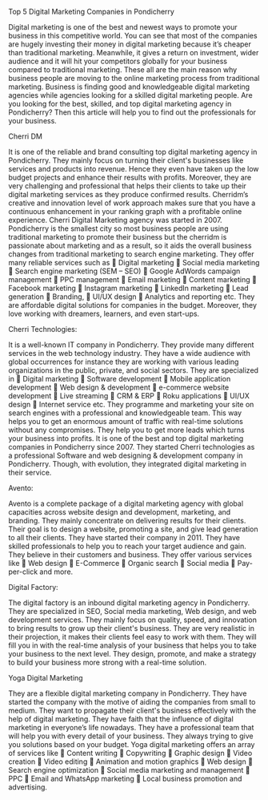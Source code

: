Top 5 Digital Marketing Companies in Pondicherry


Digital marketing is one of the best and newest ways to promote your business in this competitive world. You can see that most of the companies are hugely investing their money in digital marketing because it’s cheaper than traditional marketing. Meanwhile, it gives a return on investment, wider audience and it will hit your competitors globally for your business compared to traditional marketing. These all are the main reason why business people are moving to the online marketing process from traditional marketing. Business is finding good and knowledgeable digital marketing agencies while agencies looking for a skilled digital marketing people.
Are you looking for the best, skilled, and top digital marketing agency in Pondicherry? Then this article will help you to find out the professionals for your business.

Cherri DM

It is one of the reliable and brand consulting top digital marketing agency in Pondicherry. They mainly focus on turning their client's businesses like services and products into revenue. Hence they even have taken up the low budget projects and enhance their results with profits. Moreover, they are very challenging and professional that helps their clients to take up their digital marketing services as they produce confirmed results. Cherridm’s creative and innovation level of work approach makes sure that you have a continuous enhancement in your ranking graph with a profitable online experience. 
Cherri Digital Marketing agency was started in 2007. Pondicherry is the smallest city so most business people are using traditional marketing to promote their business but the cherridm is passionate about marketing and as a result, so it aids the overall business changes from traditional marketing to search engine marketing. They offer many reliable services such as 
	Digital marketing
	Social media marketing
	Search engine marketing (SEM – SEO)
	Google AdWords campaign management
	PPC management
	Email marketing
	Content marketing
	Facebook marketing
	Instagram marketing
	LinkedIn marketing
	Lead generation
	Branding,
	UI/UX design
	Analytics and reporting etc.
They are affordable digital solutions for companies in the budget. Moreover, they love working with dreamers, learners, and even start-ups.

Cherri Technologies:

It is a well-known IT company in Pondicherry. They provide many different services in the web technology industry. They have a wide audience with global occurrences for instance they are working with various leading organizations in the public, private, and social sectors. They are specialized in 
	Digital marketing
	Software development
	Mobile application development
	Web design & development
	e-commerce website development
	Live streaming
	CRM & ERP 
	Roku applications 
	UI/UX design
	Internet service etc.
They programme and marketing your site on search engines with a professional and knowledgeable team. This way helps you to get an enormous amount of traffic with real-time solutions without any compromises. They help you to get more leads which turns your business into profits. 
It is one of the best and top digital marketing companies in Pondicherry since 2007. They started Cherri technologies as a professional Software and web designing & development company in Pondicherry. Though, with evolution, they integrated digital marketing in their service. 

Avento:

Avento is a complete package of a digital marketing agency with global capacities across website design and development, marketing, and branding. They mainly concentrate on delivering results for their clients. Their goal is to design a website, promoting a site, and give lead generation to all their clients. They have started their company in 2011. They have skilled professionals to help you to reach your target audience and gain. They believe in their customers and business. They offer various services like 
	Web design
	E-Commerce
	Organic search
	Social media
	Pay-per-click and more.

Digital Factory:

The digital factory is an inbound digital marketing agency in Pondicherry. They are specialized in SEO, Social media marketing, Web design, and web development services. They mainly focus on quality, speed, and innovation to bring results to grow up their client's business. They are very realistic in their projection, it makes their clients feel easy to work with them. They will fill you in with the real-time analysis of your business that helps you to take your business to the next level. They design, promote, and make a strategy to build your business more strong with a real-time solution.

Yoga Digital Marketing

They are a flexible digital marketing company in Pondicherry. They have started the company with the motive of aiding the companies from small to medium. They want to propagate their client's business effectively with the help of digital marketing. They have faith that the influence of digital marketing in everyone’s life nowadays. They have a professional team that will help you with every detail of your business. They always trying to give you solutions based on your budget.
Yoga digital marketing offers an array of services like
	Content writing 
	Copywriting
	Graphic design
	Video creation
	Video editing
	Animation and motion graphics
	Web design
	Search engine optimization
	Social media marketing and management
	PPC
	Email and WhatsApp marketing
	Local business promotion and advertising.
